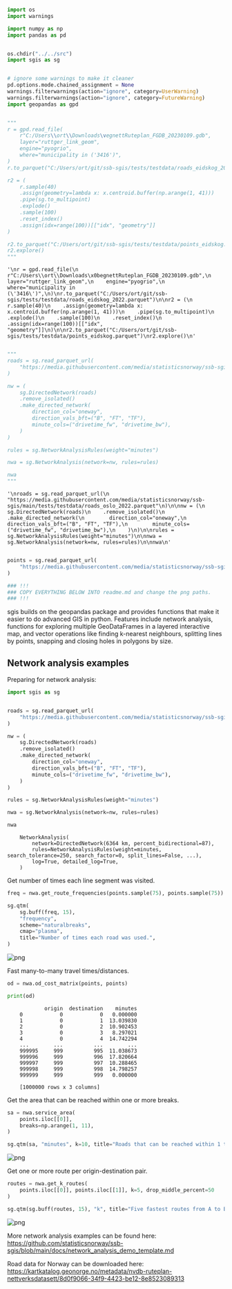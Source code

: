 ```python

import os
import warnings

import numpy as np
import pandas as pd


os.chdir("../../src")
import sgis as sg


# ignore some warnings to make it cleaner
pd.options.mode.chained_assignment = None
warnings.filterwarnings(action="ignore", category=UserWarning)
warnings.filterwarnings(action="ignore", category=FutureWarning)
import geopandas as gpd


"""
r = gpd.read_file(
    r"C:/Users\\ort\\Downloads\vegnettRuteplan_FGDB_20230109.gdb",
    layer="ruttger_link_geom",
    engine="pyogrio",
    where="municipality in ('3416')",
)
r.to_parquet("C:/Users/ort/git/ssb-sgis/tests/testdata/roads_eidskog_2022.parquet")

r2 = (
    r.sample(40)
    .assign(geometry=lambda x: x.centroid.buffer(np.arange(1, 41)))
    .pipe(sg.to_multipoint)
    .explode()
    .sample(100)
    .reset_index()
    .assign(idx=range(100))[["idx", "geometry"]]
)

r2.to_parquet("C:/Users/ort/git/ssb-sgis/tests/testdata/points_eidskog.parquet")
r2.explore()
"""
```

    '\nr = gpd.read_file(\n    r"C:/Users\\ort\\Downloads\x0begnettRuteplan_FGDB_20230109.gdb",\n    layer="ruttger_link_geom",\n    engine="pyogrio",\n    where="municipality in (\'3416\')",\n)\nr.to_parquet("C:/Users/ort/git/ssb-sgis/tests/testdata/roads_eidskog_2022.parquet")\n\nr2 = (\n    r.sample(40)\n    .assign(geometry=lambda x: x.centroid.buffer(np.arange(1, 41)))\n    .pipe(sg.to_multipoint)\n    .explode()\n    .sample(100)\n    .reset_index()\n    .assign(idx=range(100))[["idx", "geometry"]]\n)\n\nr2.to_parquet("C:/Users/ort/git/ssb-sgis/tests/testdata/points_eidskog.parquet")\nr2.explore()\n'

```python

"""
roads = sg.read_parquet_url(
    "https://media.githubusercontent.com/media/statisticsnorway/ssb-sgis/main/tests/testdata/roads_oslo_2022.parquet"
)

nw = (
    sg.DirectedNetwork(roads)
    .remove_isolated()
    .make_directed_network(
        direction_col="oneway",
        direction_vals_bft=("B", "FT", "TF"),
        minute_cols=("drivetime_fw", "drivetime_bw"),
    )
)

rules = sg.NetworkAnalysisRules(weight="minutes")

nwa = sg.NetworkAnalysis(network=nw, rules=rules)

nwa
"""
```

    '\nroads = sg.read_parquet_url(\n    "https://media.githubusercontent.com/media/statisticsnorway/ssb-sgis/main/tests/testdata/roads_oslo_2022.parquet"\n)\n\nnw = (\n    sg.DirectedNetwork(roads)\n    .remove_isolated()\n    .make_directed_network(\n        direction_col="oneway",\n        direction_vals_bft=("B", "FT", "TF"),\n        minute_cols=("drivetime_fw", "drivetime_bw"),\n    )\n)\n\nrules = sg.NetworkAnalysisRules(weight="minutes")\n\nnwa = sg.NetworkAnalysis(network=nw, rules=rules)\n\nnwa\n'

```python

points = sg.read_parquet_url(
    "https://media.githubusercontent.com/media/statisticsnorway/ssb-sgis/main/tests/testdata/points_oslo.parquet"
)

### !!!
### COPY EVERYTHING BELOW INTO readme.md and change the png paths.
### !!!
```

sgis builds on the geopandas package and provides functions that make it easier to do advanced GIS in python.
Features include network analysis, functions for exploring multiple GeoDataFrames in a layered interactive map,
and vector operations like finding k-nearest neighbours, splitting lines by points, snapping and closing holes
in polygons by size.

## Network analysis examples

Preparing for network analysis:

```python
import sgis as sg


roads = sg.read_parquet_url(
    "https://media.githubusercontent.com/media/statisticsnorway/ssb-sgis/main/tests/testdata/roads_oslo_2022.parquet"
)

nw = (
    sg.DirectedNetwork(roads)
    .remove_isolated()
    .make_directed_network(
        direction_col="oneway",
        direction_vals_bft=("B", "FT", "TF"),
        minute_cols=("drivetime_fw", "drivetime_bw"),
    )
)

rules = sg.NetworkAnalysisRules(weight="minutes")

nwa = sg.NetworkAnalysis(network=nw, rules=rules)

nwa
```

```
    NetworkAnalysis(
        network=DirectedNetwork(6364 km, percent_bidirectional=87),
        rules=NetworkAnalysisRules(weight=minutes, search_tolerance=250, search_factor=0, split_lines=False, ...),
        log=True, detailed_log=True,
    )
```

Get number of times each line segment was visited.

```python
freq = nwa.get_route_frequencies(points.sample(75), points.sample(75))

sg.qtm(
    sg.buff(freq, 15),
    "frequency",
    scheme="naturalbreaks",
    cmap="plasma",
    title="Number of times each road was used.",
)
```

![png](network_analysis_examples_files/network_analysis_examples_6_0.png)

Fast many-to-many travel times/distances.

```python
od = nwa.od_cost_matrix(points, points)

print(od)
```

```
            origin  destination    minutes
    0            0            0   0.000000
    1            0            1  13.039830
    2            0            2  10.902453
    3            0            3   8.297021
    4            0            4  14.742294
    ...        ...          ...        ...
    999995     999          995  11.038673
    999996     999          996  17.820664
    999997     999          997  10.288465
    999998     999          998  14.798257
    999999     999          999   0.000000

    [1000000 rows x 3 columns]
```

Get the area that can be reached within one or more breaks.

```python
sa = nwa.service_area(
    points.iloc[[0]],
    breaks=np.arange(1, 11),
)

sg.qtm(sa, "minutes", k=10, title="Roads that can be reached within 1 to 10 minutes")
```

![png](network_analysis_examples_files/network_analysis_examples_10_0.png)

Get one or more route per origin-destination pair.

```python
routes = nwa.get_k_routes(
    points.iloc[[0]], points.iloc[[1]], k=5, drop_middle_percent=50
)

sg.qtm(sg.buff(routes, 15), "k", title="Five fastest routes from A to B", legend=False)
```

![png](network_analysis_examples_files/network_analysis_examples_12_1.png)

More network analysis examples can be found here: https://github.com/statisticsnorway/ssb-sgis/blob/main/docs/network_analysis_demo_template.md

Road data for Norway can be downloaded here: https://kartkatalog.geonorge.no/metadata/nvdb-ruteplan-nettverksdatasett/8d0f9066-34f9-4423-be12-8e8523089313
